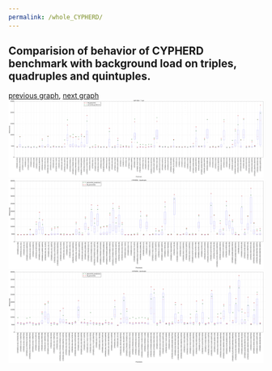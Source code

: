 ```yaml
---
permalink: /whole_CYPHERD/
---
```



## Comparision of behavior of CYPHERD benchmark with background load on triples, quadruples and quintuples.

[previous graph](../whole_AVL/), [next graph](../whole_EGG/)
![graph figure](./images/triple/CYPHERD_box.png)![graph figure](./images/quadruple/CYPHERD_box.png)![graph figure](./images/quintuple/CYPHERD_box.png)